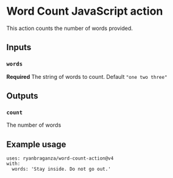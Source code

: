 # Word Count JavaScript action

This action counts the number of words provided.

## Inputs

### `words`

**Required** The string of words to count. Default `"one two three"`

## Outputs

### `count`

The number of words

## Example usage

```
uses: ryanbraganza/word-count-action@v4
with:
  words: 'Stay inside. Do not go out.'
```
